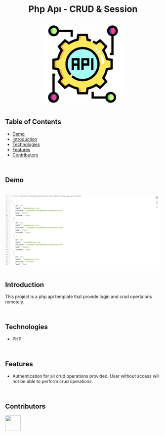 <h1 align="center">Php Apı - CRUD & Session</h1> <br>

<div align="center">
    <img width=250 src="/assets/img/favicon.png">
</div>

<br/>

## Table of Contents

- [Demo](#demo)
- [Introduction](#introduction)
- [Technologies](#technologies)
- [Features](#features)
- [Contributors](#contributors)

<br/>

## Demo

<br/>

<div align="center">
    <img width=850 src="/assets/img/demo.png">
</div>

<br/>

## Introduction
This project is a php api template that provide login and crud opertaions remotely.

<br/>

## Technologies

* PHP

<br/>

## Features

* Authentication for all crud operations provided. User without access will not be able to perform crud operations.

<br/>

## Contributors

<a href="https://github.com/ahmettoguz" target="_blank"><img width=50 height=50 src="https://avatars.githubusercontent.com/u/101711642?v=4"></a>
